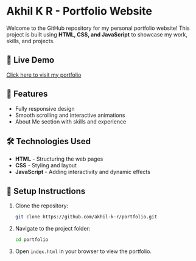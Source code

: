# Akhil K R - Portfolio Website

Welcome to the GitHub repository for my personal portfolio website! This project is built using **HTML, CSS, and JavaScript** to showcase my work, skills, and projects.

## 🚀 Live Demo
[Click here to visit my portfolio](#https://akhil-k-r.github.io/portfolio/)

## 📌 Features
- Fully responsive design
- Smooth scrolling and interactive animations
- About Me section with skills and experience

## 🛠️ Technologies Used
- **HTML** - Structuring the web pages
- **CSS** - Styling and layout
- **JavaScript** - Adding interactivity and dynamic effects

## 🔧 Setup Instructions
1. Clone the repository:
   ```bash
   git clone https://github.com/akhil-k-r/portfolio.git
   ```
2. Navigate to the project folder:
   ```bash
   cd portfolio
   ```
3. Open `index.html` in your browser to view the portfolio.
